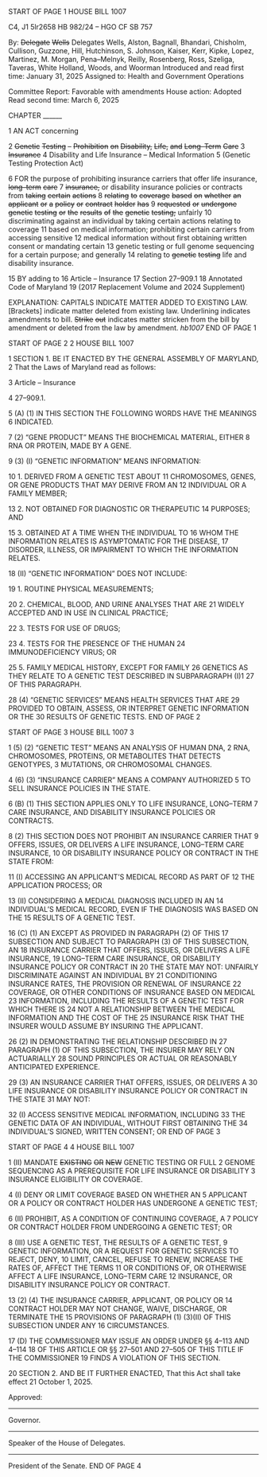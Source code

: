 START OF PAGE 1
HOUSE BILL 1007

C4, J1 5lr2658
HB 982/24 – HGO CF SB 757

By: ~~Delegate~~ ~~Wells~~ Delegates Wells, Alston, Bagnall, Bhandari, Chisholm,
Cullison, Guzzone, Hill, Hutchinson, S. Johnson, Kaiser, Kerr, Kipke,
Lopez, Martinez, M. Morgan, Pena–Melnyk, Reilly, Rosenberg, Ross,
Szeliga, Taveras, White Holland, Woods, and Woorman
Introduced and read first time: January 31, 2025
Assigned to: Health and Government Operations

Committee Report: Favorable with amendments
House action: Adopted
Read second time: March 6, 2025

CHAPTER ______

1 AN ACT concerning

2 ~~Genetic~~ ~~Testing~~ ~~–~~ ~~Prohibition~~ ~~on~~ ~~Disability,~~ ~~Life,~~ ~~and~~ ~~Long–Term~~ ~~Care~~
3 ~~Insurance~~
4 Disability and Life Insurance – Medical Information
5 (Genetic Testing Protection Act)

6 FOR the purpose of prohibiting insurance carriers that offer life insurance, ~~long–term~~ ~~care~~
7 ~~insurance,~~ or disability insurance policies or contracts from ~~taking~~ ~~certain~~ ~~actions~~
8 ~~relating~~ ~~to~~ ~~coverage~~ ~~based~~ ~~on~~ ~~whether~~ ~~an~~ ~~applicant~~ ~~or~~ ~~a~~ ~~policy~~ ~~or~~ ~~contract~~ ~~holder~~ ~~has~~
9 ~~requested~~ ~~or~~ ~~undergone~~ ~~genetic~~ ~~testing~~ ~~or~~ ~~the~~ ~~results~~ ~~of~~ ~~the~~ ~~genetic~~ ~~testing;~~ unfairly
10 discriminating against an individual by taking certain actions relating to coverage
11 based on medical information; prohibiting certain carriers from accessing sensitive
12 medical information without first obtaining written consent or mandating certain
13 genetic testing or full genome sequencing for a certain purpose; and generally
14 relating to ~~genetic~~ ~~testing~~ life and disability insurance.

15 BY adding to
16 Article – Insurance
17 Section 27–909.1
18 Annotated Code of Maryland
19 (2017 Replacement Volume and 2024 Supplement)

EXPLANATION: CAPITALS INDICATE MATTER ADDED TO EXISTING LAW.
[Brackets] indicate matter deleted from existing law.
Underlining indicates amendments to bill.
~~Strike~~ ~~out~~ indicates matter stricken from the bill by amendment or deleted from the law by
amendment. *hb1007*
END OF PAGE 1

START OF PAGE 2
2 HOUSE BILL 1007

1 SECTION 1. BE IT ENACTED BY THE GENERAL ASSEMBLY OF MARYLAND,
2 That the Laws of Maryland read as follows:

3 Article – Insurance

4 27–909.1.

5 (A) (1) IN THIS SECTION THE FOLLOWING WORDS HAVE THE MEANINGS
6 INDICATED.

7 (2) “GENE PRODUCT” MEANS THE BIOCHEMICAL MATERIAL, EITHER
8 RNA OR PROTEIN, MADE BY A GENE.

9 (3) (I) “GENETIC INFORMATION” MEANS INFORMATION:

10 1. DERIVED FROM A GENETIC TEST ABOUT
11 CHROMOSOMES, GENES, OR GENE PRODUCTS THAT MAY DERIVE FROM AN
12 INDIVIDUAL OR A FAMILY MEMBER;

13 2. NOT OBTAINED FOR DIAGNOSTIC OR THERAPEUTIC
14 PURPOSES; AND

15 3. OBTAINED AT A TIME WHEN THE INDIVIDUAL TO
16 WHOM THE INFORMATION RELATES IS ASYMPTOMATIC FOR THE DISEASE,
17 DISORDER, ILLNESS, OR IMPAIRMENT TO WHICH THE INFORMATION RELATES.

18 (II) “GENETIC INFORMATION” DOES NOT INCLUDE:

19 1. ROUTINE PHYSICAL MEASUREMENTS;

20 2. CHEMICAL, BLOOD, AND URINE ANALYSES THAT ARE
21 WIDELY ACCEPTED AND IN USE IN CLINICAL PRACTICE;

22 3. TESTS FOR USE OF DRUGS;

23 4. TESTS FOR THE PRESENCE OF THE HUMAN
24 IMMUNODEFICIENCY VIRUS; OR

25 5. FAMILY MEDICAL HISTORY, EXCEPT FOR FAMILY
26 GENETICS AS THEY RELATE TO A GENETIC TEST DESCRIBED IN SUBPARAGRAPH (I)1
27 OF THIS PARAGRAPH.

28 (4) “GENETIC SERVICES” MEANS HEALTH SERVICES THAT ARE
29 PROVIDED TO OBTAIN, ASSESS, OR INTERPRET GENETIC INFORMATION OR THE
30 RESULTS OF GENETIC TESTS.
END OF PAGE 2

START OF PAGE 3
HOUSE BILL 1007 3

1 (5) (2) “GENETIC TEST” MEANS AN ANALYSIS OF HUMAN DNA,
2 RNA, CHROMOSOMES, PROTEINS, OR METABOLITES THAT DETECTS GENOTYPES,
3 MUTATIONS, OR CHROMOSOMAL CHANGES.

4 (6) (3) “INSURANCE CARRIER” MEANS A COMPANY AUTHORIZED
5 TO SELL INSURANCE POLICIES IN THE STATE.

6 (B) (1) THIS SECTION APPLIES ONLY TO LIFE INSURANCE, LONG–TERM
7 CARE INSURANCE, AND DISABILITY INSURANCE POLICIES OR CONTRACTS.

8 (2) THIS SECTION DOES NOT PROHIBIT AN INSURANCE CARRIER THAT
9 OFFERS, ISSUES, OR DELIVERS A LIFE INSURANCE, LONG–TERM CARE INSURANCE,
10 OR DISABILITY INSURANCE POLICY OR CONTRACT IN THE STATE FROM:

11 (I) ACCESSING AN APPLICANT’S MEDICAL RECORD AS PART OF
12 THE APPLICATION PROCESS; OR

13 (II) CONSIDERING A MEDICAL DIAGNOSIS INCLUDED IN AN
14 INDIVIDUAL’S MEDICAL RECORD, EVEN IF THE DIAGNOSIS WAS BASED ON THE
15 RESULTS OF A GENETIC TEST.

16 (C) (1) AN EXCEPT AS PROVIDED IN PARAGRAPH (2) OF THIS
17 SUBSECTION AND SUBJECT TO PARAGRAPH (3) OF THIS SUBSECTION, AN
18 INSURANCE CARRIER THAT OFFERS, ISSUES, OR DELIVERS A LIFE INSURANCE,
19 LONG–TERM CARE INSURANCE, OR DISABILITY INSURANCE POLICY OR CONTRACT IN
20 THE STATE MAY NOT: UNFAIRLY DISCRIMINATE AGAINST AN INDIVIDUAL BY
21 CONDITIONING INSURANCE RATES, THE PROVISION OR RENEWAL OF INSURANCE
22 COVERAGE, OR OTHER CONDITIONS OF INSURANCE BASED ON MEDICAL
23 INFORMATION, INCLUDING THE RESULTS OF A GENETIC TEST FOR WHICH THERE IS
24 NOT A RELATIONSHIP BETWEEN THE MEDICAL INFORMATION AND THE COST OF THE
25 INSURANCE RISK THAT THE INSURER WOULD ASSUME BY INSURING THE APPLICANT.

26 (2) IN DEMONSTRATING THE RELATIONSHIP DESCRIBED IN
27 PARAGRAPH (1) OF THIS SUBSECTION, THE INSURER MAY RELY ON ACTUARIALLY
28 SOUND PRINCIPLES OR ACTUAL OR REASONABLY ANTICIPATED EXPERIENCE.

29 (3) AN INSURANCE CARRIER THAT OFFERS, ISSUES, OR DELIVERS A
30 LIFE INSURANCE OR DISABILITY INSURANCE POLICY OR CONTRACT IN THE STATE
31 MAY NOT:

32 (I) ACCESS SENSITIVE MEDICAL INFORMATION, INCLUDING
33 THE GENETIC DATA OF AN INDIVIDUAL, WITHOUT FIRST OBTAINING THE
34 INDIVIDUAL’S SIGNED, WRITTEN CONSENT; OR
END OF PAGE 3

START OF PAGE 4
4 HOUSE BILL 1007

1 (II) MANDATE ~~EXISTING~~ ~~OR~~ ~~NEW~~ GENETIC TESTING OR FULL
2 GENOME SEQUENCING AS A PREREQUISITE FOR LIFE INSURANCE OR DISABILITY
3 INSURANCE ELIGIBILITY OR COVERAGE.

4 (I) DENY OR LIMIT COVERAGE BASED ON WHETHER AN
5 APPLICANT OR A POLICY OR CONTRACT HOLDER HAS UNDERGONE A GENETIC TEST;

6 (II) PROHIBIT, AS A CONDITION OF CONTINUING COVERAGE, A
7 POLICY OR CONTRACT HOLDER FROM UNDERGOING A GENETIC TEST; OR

8 (III) USE A GENETIC TEST, THE RESULTS OF A GENETIC TEST,
9 GENETIC INFORMATION, OR A REQUEST FOR GENETIC SERVICES TO REJECT, DENY,
10 LIMIT, CANCEL, REFUSE TO RENEW, INCREASE THE RATES OF, AFFECT THE TERMS
11 OR CONDITIONS OF, OR OTHERWISE AFFECT A LIFE INSURANCE, LONG–TERM CARE
12 INSURANCE, OR DISABILITY INSURANCE POLICY OR CONTRACT.

13 (2) (4) THE INSURANCE CARRIER, APPLICANT, OR POLICY OR
14 CONTRACT HOLDER MAY NOT CHANGE, WAIVE, DISCHARGE, OR TERMINATE THE
15 PROVISIONS OF PARAGRAPH (1) (3)(II) OF THIS SUBSECTION UNDER ANY
16 CIRCUMSTANCES.

17 (D) THE COMMISSIONER MAY ISSUE AN ORDER UNDER §§ 4–113 AND 4–114
18 OF THIS ARTICLE OR §§ 27–501 AND 27–505 OF THIS TITLE IF THE COMMISSIONER
19 FINDS A VIOLATION OF THIS SECTION.

20 SECTION 2. AND BE IT FURTHER ENACTED, That this Act shall take effect
21 October 1, 2025.

Approved:

________________________________________________________________________________
Governor.

________________________________________________________________________________
Speaker of the House of Delegates.

________________________________________________________________________________
President of the Senate.
END OF PAGE 4